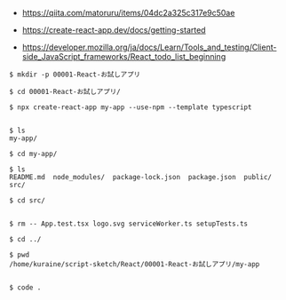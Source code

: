 - https://qiita.com/matoruru/items/04dc2a325c317e9c50ae

- https://create-react-app.dev/docs/getting-started

- https://developer.mozilla.org/ja/docs/Learn/Tools_and_testing/Client-side_JavaScript_frameworks/React_todo_list_beginning


```
$ mkdir -p 00001-React-お試しアプリ

$ cd 00001-React-お試しアプリ/

$ npx create-react-app my-app --use-npm --template typescript


$ ls
my-app/

$ cd my-app/

$ ls
README.md  node_modules/  package-lock.json  package.json  public/  src/

$ cd src/


$ rm -- App.test.tsx logo.svg serviceWorker.ts setupTests.ts

$ cd ../

$ pwd
/home/kuraine/script-sketch/React/00001-React-お試しアプリ/my-app


$ code .
```
